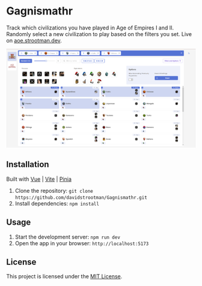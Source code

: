 # Gagnismathr

Track which civilizations you have played in Age of Empires I and II. Randomly select a new civilization to play based on the filters you set. Live on [aoe.strootman.dev](https://aoe.strootman.dev).

![Preview](images/preview.png)

## Installation
Built with [Vue](https://vuejs.org/) | [Vite](https://vitejs.dev/) | [Pinia](https://pinia.vuejs.org/) 
1. Clone the repository: `git clone https://github.com/davidstrootman/Gagnismathr.git`
2. Install dependencies: `npm install`

## Usage

1. Start the development server: `npm run dev`
2. Open the app in your browser: `http://localhost:5173`

## License

This project is licensed under the [MIT License](https://opensource.org/licenses/MIT).
